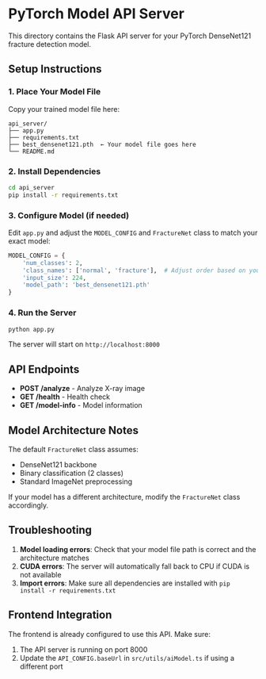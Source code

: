 # PyTorch Model API Server

This directory contains the Flask API server for your PyTorch DenseNet121 fracture detection model.

## Setup Instructions

### 1. Place Your Model File
Copy your trained model file here:
```
api_server/
├── app.py
├── requirements.txt
├── best_densenet121.pth  ← Your model file goes here
└── README.md
```

### 2. Install Dependencies
```bash
cd api_server
pip install -r requirements.txt
```

### 3. Configure Model (if needed)
Edit `app.py` and adjust the `MODEL_CONFIG` and `FractureNet` class to match your exact model:

```python
MODEL_CONFIG = {
    'num_classes': 2,
    'class_names': ['normal', 'fracture'],  # Adjust order based on your training
    'input_size': 224,
    'model_path': 'best_densenet121.pth'
}
```

### 4. Run the Server
```bash
python app.py
```

The server will start on `http://localhost:8000`

## API Endpoints

- **POST /analyze** - Analyze X-ray image
- **GET /health** - Health check
- **GET /model-info** - Model information

## Model Architecture Notes

The default `FractureNet` class assumes:
- DenseNet121 backbone
- Binary classification (2 classes)
- Standard ImageNet preprocessing

If your model has a different architecture, modify the `FractureNet` class accordingly.

## Troubleshooting

1. **Model loading errors**: Check that your model file path is correct and the architecture matches
2. **CUDA errors**: The server will automatically fall back to CPU if CUDA is not available
3. **Import errors**: Make sure all dependencies are installed with `pip install -r requirements.txt`

## Frontend Integration

The frontend is already configured to use this API. Make sure:
1. The API server is running on port 8000
2. Update the `API_CONFIG.baseUrl` in `src/utils/aiModel.ts` if using a different port